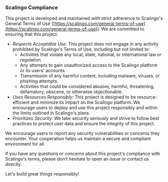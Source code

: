 ### Scalingo Compliance

This project is developed and maintained with strict adherence to Scalingo's General Terms of Use ([https://scalingo.com/general-terms-of-use](https://scalingo.com/general-terms-of-use)). We are committed to ensuring that this project:

- *Respects Acceptable Use:* This project does not engage in any activity prohibited by Scalingo's Terms of Use, including but not limited to:
    - Activities that violate any local, state, national, or international law or regulation.
    - Any attempts to gain unauthorized access to the Scalingo platform or its users' accounts.
    - Transmission of any harmful content, including malware, viruses, or phishing attempts.
    - Activities that could be considered abusive, harmful, threatening, defamatory, obscene, or otherwise objectionable.
- *Uses Resources Responsibly:* This project is designed to be resource-efficient and minimize its impact on the Scalingo platform. We encourage users to deploy and use this project responsibly and within the limits outlined in Scalingo's plans.
- *Prioritizes Security:* We take security seriously and strive to follow best practices to protect user data and ensure the integrity of this project. 

We encourage users to report any security vulnerabilities or concerns they encounter. Your cooperation helps us maintain a secure and compliant environment for all. 

If you have any questions or concerns about this project's compliance with Scalingo's terms, please don't hesitate to open an issue or contact us directly.

Let's build great things responsibly!
